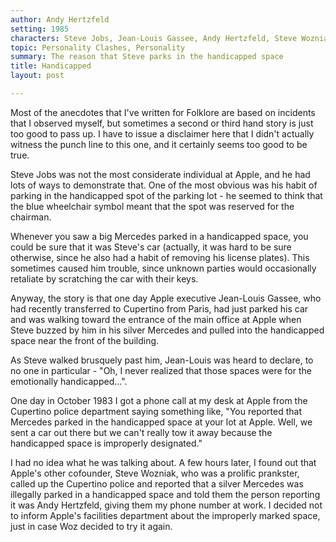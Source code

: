 ```yaml
---
author: Andy Hertzfeld
setting: 1985
characters: Steve Jobs, Jean-Louis Gassee, Andy Hertzfeld, Steve Wozniak
topic: Personality Clashes, Personality
summary: The reason that Steve parks in the handicapped space
title: Handicapped
layout: post

---
```


  
  
Most of the anecdotes that I've written for Folklore are based on incidents that I observed myself, but sometimes a second or third hand story is just too good to pass up. I have to issue a disclaimer here that I didn't actually witness the punch line to this one, and it certainly seems too good to be true.  

  
  
Steve Jobs was not the most considerate individual at Apple, and he had lots of ways to demonstrate that. One of the most obvious was his habit of parking in the handicapped spot of the parking lot - he seemed to think that the blue wheelchair symbol meant that the spot was reserved for the chairman.  
  
  
Whenever you saw a big Mercedes parked in a handicapped space, you could be sure that it was Steve's car (actually, it was hard to be sure otherwise, since he also had a habit of removing his license plates). This sometimes caused him trouble, since unknown parties would occasionally retaliate by scratching the car with their keys.  
  
  
Anyway, the story is that one day Apple executive Jean-Louis Gassee, who had recently transferred to Cupertino from Paris, had just parked his car and was walking toward the entrance of the main office at Apple when Steve buzzed by him in his silver Mercedes and pulled into the handicapped space near the front of the building.   
  
  
As Steve walked brusquely past him, Jean-Louis was heard to declare, to no one in particular - "Oh, I never realized that those spaces were for the emotionally handicapped...".  
  
  
 One day in October 1983 I got a phone call at my desk at Apple from the Cupertino police department saying something like, "You reported that Mercedes parked in the handicapped space at your lot at Apple. Well, we sent a car out there but we can't really tow it away because the handicapped space is improperly designated."  
  
  
 I had no idea what he was talking about. A few hours later, I found out that Apple's other cofounder, Steve Wozniak, who was a prolific prankster, called up the Cupertino police and reported that a silver Mercedes was illegally parked in a handicapped space and told them the person reporting it was Andy Hertzfeld, giving them my phone number at work. I decided not to inform Apple's facilities department about the improperly marked space, just in case Woz decided to try it again. 
